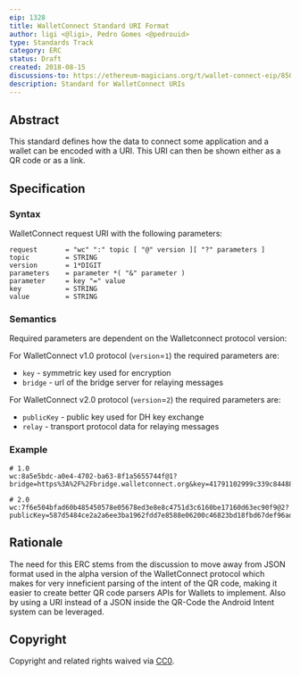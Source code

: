 ```yaml
---
eip: 1328
title: WalletConnect Standard URI Format
author: ligi <@ligi>, Pedro Gomes <@pedrouid>
type: Standards Track
category: ERC
status: Draft
created: 2018-08-15
discussions-to: https://ethereum-magicians.org/t/wallet-connect-eip/850
description: Standard for WalletConnect URIs
---
```


## Abstract

This standard defines how the data to connect some application and a wallet can be encoded with a URI. This URI can then be shown either as a QR code or as a link.

## Specification

### Syntax

WalletConnect request URI with the following parameters:

    request       = "wc" ":" topic [ "@" version ][ "?" parameters ]
    topic         = STRING
    version       = 1*DIGIT
    parameters    = parameter *( "&" parameter )
    parameter     = key "=" value
    key           = STRING
    value         = STRING

### Semantics

Required parameters are dependent on the Walletconnect protocol version:

For WalletConnect v1.0 protocol (`version`=`1`) the required parameters are:
- `key` - symmetric key used for encryption
- `bridge` - url of the bridge server for relaying messages

For WalletConnect v2.0 protocol (`version`=`2`) the required parameters are:
- `publicKey` - public key used for DH key exchange
- `relay` - transport protocol data for relaying messages


### Example

```
# 1.0
wc:8a5e5bdc-a0e4-4702-ba63-8f1a5655744f@1?bridge=https%3A%2F%2Fbridge.walletconnect.org&key=41791102999c339c844880b23950704cc43aa840f3739e365323cda4dfa89e7a

# 2.0
wc:7f6e504bfad60b485450578e05678ed3e8e8c4751d3c6160be17160d63ec90f9@2?publicKey=587d5484ce2a2a6ee3ba1962fdd7e8588e06200c46823bd18fbd67def96ad303&relay=%7B%22protocol%22%3A%22waku%22%7D
```

## Rationale

The need for this ERC stems from the discussion to move away from JSON format used in the alpha version of the WalletConnect protocol which makes for very inneficient parsing of the intent of the QR code, making it easier to create better QR code parsers APIs for Wallets to implement. Also by using a URI instead of a JSON inside the QR-Code the Android Intent system can be leveraged.

## Copyright

Copyright and related rights waived via [CC0](https://creativecommons.org/publicdomain/zero/1.0/).

